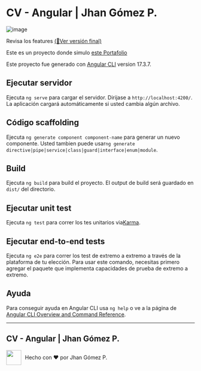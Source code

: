 # CV - Angular | Jhan Gómez P.

![image](https://github.com/user-attachments/assets/75b64edd-effb-41d1-98ec-072c815e753d)

Revisa los features [(🚀Ver versión final)](https://github.com/jhangmez/cv/releases/tag/1.0)

Este es un proyecto donde simulo [este Portafolio](https://cv.jarocki.me)

Este proyecto fue generado con [Angular CLI](https://github.com/angular/angular-cli) version 17.3.7.

## Ejecutar servidor

Ejecuta `ng serve` para cargar el servidor. Dirijase a `http://localhost:4200/`. La aplicación cargará automáticamente si usted cambia algún archivo.

## Código scaffolding

Ejecuta `ng generate component component-name` para generar un nuevo componente. Usted tambien puede usar`ng generate directive|pipe|service|class|guard|interface|enum|module`.

## Build

Ejecuta `ng build` para build el proyecto. El output de build será guardado en `dist/` del directorio.

## Ejecutar unit test

Ejecuta `ng test` para correr los tes unitarios via[Karma](https://karma-runner.github.io).

## Ejecutar end-to-end tests

Ejecuta `ng e2e` para correr los test de extremo a extremo a través de la plataforma de tu elección. Para usar este comando, necesitas primero agregar el paquete que implementa capacidades de prueba de extremo a extremo.

## Ayuda

Para conseguir ayuda en Angular CLI usa `ng help` o ve a la página de [Angular CLI Overview and Command Reference](https://angular.io/cli).

---

## CV - Angular | Jhan Gómez P.
<div style="display: flex; align-items: center; height: fit-content;">
  <img src="https://avatars.githubusercontent.com/u/60937214?v=4" width="40" style="margin-right: 10px;"/>
  <span>Hecho con ❤️ por Jhan Gómez P.</span>
</div>

